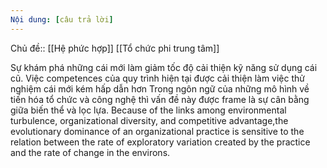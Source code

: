 ```yaml
---
Nội dung: [câu trả lời]
---
```

Chủ đề:: [[Hệ phức hợp]]
[[Tổ chức phi trung tâm]]

Sự khám phá những cái mới làm giảm tốc độ cải thiện kỹ năng sử dụng cái cũ. Việc competences của quy trình hiện tại được cải thiện làm việc thử nghiệm cái mới kém hấp dẫn hơn
Trong ngôn ngữ của những mô hình về tiến hóa tổ chức và công nghệ thì vấn đề này được frame là sự cân bằng giữa biến thể và lọc lựa. Because of the links among environmental turbulence, organizational diversity, and competitive advantage,the evolutionary dominance of an organizational practice is sensitive to the relation between the rate of exploratory variation created by the practice and the rate of change in the environs. 
